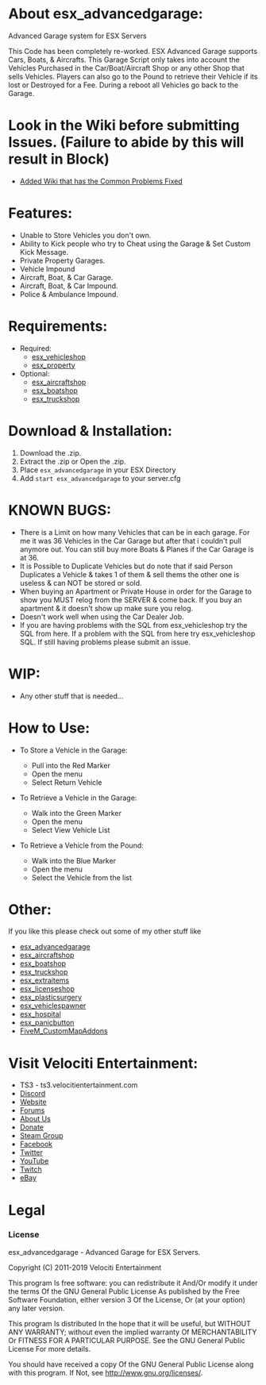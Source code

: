 # About esx_advancedgarage:
Advanced Garage system for ESX Servers

This Code has been completely re-worked. ESX Advanced Garage supports Cars, Boats, & Aircrafts. This Garage Script only takes into account the Vehicles Purchased in the Car/Boat/Aircraft Shop or any other Shop that sells Vehicles. Players can also go to the Pound to retrieve their Vehicle if its lost or Destroyed for a Fee. During a reboot all Vehicles go back to the Garage.

# Look in the Wiki before submitting Issues. (Failure to abide by this will result in Block)
* [Added Wiki that has the Common Problems Fixed](https://github.com/HumanTree92/esx_advancedgarage/wiki)

# Features:
* Unable to Store Vehicles you don't own.
* Ability to Kick people who try to Cheat using the Garage & Set Custom Kick Message.
* Private Property Garages.
* Vehicle Impound
* Aircraft, Boat, & Car Garage.
* Aircraft, Boat, & Car Impound.
* Police & Ambulance Impound.

# Requirements:
* Required:
  * [esx_vehicleshop](https://github.com/ESX-Org/esx_vehicleshop)
  * [esx_property](https://github.com/ESX-Org/esx_property)
* Optional:
  * [esx_aircraftshop](https://github.com/HumanTree92/esx_aircraftshop)
  * [esx_boatshop](https://github.com/HumanTree92/esx_boatshop)
  * [esx_truckshop](https://github.com/HumanTree92/esx_truckshop)

# Download & Installation:
1) Download the .zip.
2) Extract the .zip or Open the .zip.
3) Place `esx_advancedgarage` in your ESX Directory
4) Add `start esx_advancedgarage` to your server.cfg

# KNOWN BUGS:
* There is a Limit on how many Vehicles that can be in each garage. For me it was 36 Vehicles in the Car Garage but after that i couldn't pull anymore out. You can still buy more Boats & Planes if the Car Garage is at 36.
* It is Possible to Duplicate Vehicles but do note that if said Person Duplicates a Vehicle & takes 1 of them & sell thems the other one is useless & can NOT be stored or sold.
* When buying an Apartment or Private House in order for the Garage to show you MUST relog from the SERVER & come back. If you buy an apartment & it doesn't show up make sure you relog.
* Doesn't work well when using the Car Dealer Job.
* If you are having problems with the SQL from esx_vehicleshop try the SQL from here. If a problem with the SQL from here try esx_vehicleshop SQL. If still having problems please submit an issue.

# WIP:
* Any other stuff that is needed...

# How to Use:
* To Store a Vehicle in the Garage:
  * Pull into the Red Marker
  * Open the menu
  * Select Return Vehicle

* To Retrieve a Vehicle in the Garage:
  * Walk into the Green Marker
  * Open the menu
  * Select View Vehicle List

* To Retrieve a Vehicle from the Pound:
  * Walk into the Blue Marker
  * Open the menu
  * Select the Vehicle from the list

# Other:
If you like this please check out some of my other stuff like
* [esx_advancedgarage](https://github.com/HumanTree92/esx_advancedgarage)
* [esx_aircraftshop](https://github.com/HumanTree92/esx_aircraftshop)
* [esx_boatshop](https://github.com/HumanTree92/esx_boatshop)
* [esx_truckshop](https://github.com/HumanTree92/esx_truckshop)
* [esx_extraitems](https://github.com/HumanTree92/esx_extraitems)
* [esx_licenseshop](https://github.com/HumanTree92/esx_licenseshop)
* [esx_plasticsurgery](https://github.com/HumanTree92/esx_plasticsurgery)
* [esx_vehiclespawner](https://github.com/HumanTree92/esx_vehiclespawner)
* [esx_hospital](https://github.com/HumanTree92/esx_hospital)
* [esx_panicbutton](https://github.com/HumanTree92/esx_panicbutton)
* [FiveM_CustomMapAddons](https://github.com/HumanTree92/FiveM_CustomMapAddons)

# Visit Velociti Entertainment:
* TS3 - ts3.velocitientertainment.com
* [Discord](http://discord.velocitientertainment.com)
* [Website](http://velocitientertainment.com/)
* [Forums](http://velocitientertainment.com/forum)
* [About Us](http://velocitientertainment.com/pc-gaming/)
* [Donate](http://velocitientertainment.com/donations/)
* [Steam Group](http://steamcommunity.com/groups/velocitientertainment)
* [Facebook](http://facebook.com/VelocitiEntertainment)
* [Twitter](http://twitter.com/VelocitiEnt)
* [YouTube](http://youtube.com/user/HumanTree92)
* [Twitch](http://twitch.tv/humantree92)
* [eBay](http://ebay.com/usr/humantree92)

# Legal
### License
esx_advancedgarage - Advanced Garage for ESX Servers.

Copyright (C) 2011-2019 Velociti Entertainment

This program Is free software: you can redistribute it And/Or modify it under the terms Of the GNU General Public License As published by the Free Software Foundation, either version 3 Of the License, Or (at your option) any later version.

This program Is distributed In the hope that it will be useful, but WITHOUT ANY WARRANTY; without even the implied warranty Of MERCHANTABILITY Or FITNESS FOR A PARTICULAR PURPOSE. See the GNU General Public License For more details.

You should have received a copy Of the GNU General Public License along with this program. If Not, see http://www.gnu.org/licenses/.
